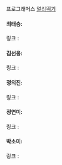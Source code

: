프로그래머스 [멀리뛰기](https://school.programmers.co.kr/learn/courses/30/lessons/12914) <br>

#### 최태승: 
링크 : 

#### 김선웅:
링크 :

#### 정의진: 
링크 : 

#### 정연미: 
링크 : 

#### 박소미:
링크 :
